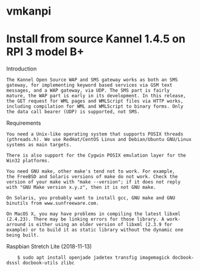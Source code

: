 # vmkanpi
# Install from source Kannel 1.4.5 on RPI 3 model B+

Introduction

	The Kannel Open Source WAP and SMS gateway works as both an SMS
	gateway, for implementing keyword based services via GSM text
	messages, and a WAP gateway, via UDP. The SMS part is fairly
	mature, the WAP part is early in its development. In this release,
	the GET request for WML pages and WMLScript files via HTTP works,
	including compilation for WML and WMLScript to binary forms. Only
	the data call bearer (UDP) is supported, not SMS.
Requirements

	You need a Unix-like operating system that supports POSIX threads
	(pthreads.h). We use RedHat/CentOS Linux and Debian/Ubuntu GNU/Linux 
	systems as main targets.
    
	There is also support for the Cygwin POSIX emulation layer for the 
	Win32 platforms.
	
	You need GNU make, other make's tend not to work. For example,
	the FreeBSD and Solaris versions of make do not work. Check the
	version of your make with "make --version"; if it does not reply
	with "GNU Make version x.y.z", then it is not GNU make.
	
	On Solaris, you probably want to install gcc, GNU make and GNU
	binutils from www.sunfreeware.com.
	
	On MacOS X, you may have problems in compiling the latest libxml
	(2.4.23). There may be linking errors for those library. A work-
	arround is either using an older version of libxml (2.3.9 for 
	example) or to build it as static library without the dynamic one 
	being built.
   Raspbian Stretch Lite (2018-11-13)
	
        $ sudo apt install openjade jadetex transfig imagemagick docbook-dsssl docbook-utils zlibc
